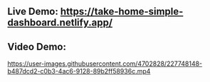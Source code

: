 ## Live Demo: https://take-home-simple-dashboard.netlify.app/
## Video Demo: 

https://user-images.githubusercontent.com/4702828/227748148-b487dcd2-c0b3-4ac6-9128-89b2ff58936c.mp4

